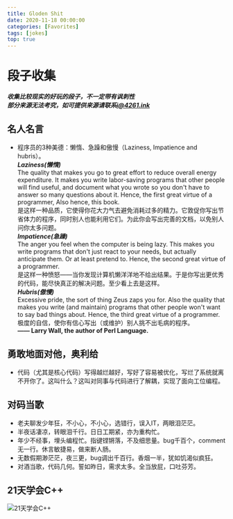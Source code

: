 ```yaml
---
title: Gloden Shit
date: 2020-11-18 00:00:00
categories: [Favorites]
tags: [jokes]
top: true
---
```




# 段子收集

***收集比较现实的好玩的段子，不一定带有讽刺性***  
***部分来源无法考究，如可提供来源请联系<i@4261.ink>***

## 名人名言
- 程序员的3种美德：懒惰、急躁和傲慢（Laziness, Impatience and hubris）。  
  ***Laziness(懒惰)***  
  The quality that makes you go to great effort to reduce overall energy expenditure. It makes you write labor-saving programs that other people will find useful, and document what you wrote so you don't have to answer so many questions about it. Hence, the first great virtue of a programmer, Also hence, this book.  
  是这样一种品质，它使得你花大力气去避免消耗过多的精力。它敦促你写出节省体力的程序，同时别人也能利用它们。为此你会写出完善的文档，以免别人问你太多问题。  
  ***Impatience(急躁)***  
  The anger you feel when the computer is being lazy. This makes you write programs that don't just react to your needs, but actually anticipate them. Or at least pretend to. Hence, the second great virtue of a programmer.    
  是这样一种愤怒——当你发现计算机懒洋洋地不给出结果。于是你写出更优秀的代码，能尽快真正的解决问题。至少看上去是这样。  
  ***Hubris(傲慢)***  
  Excessive pride, the sort of thing Zeus zaps you for. Also the quality that makes you write (and maintain) programs that other people won't want to say bad things about. Hence, the third great virtue of a programmer.  
  极度的自信，使你有信心写出（或维护）别人挑不出毛病的程序。  
  **—— Larry Wall, the author of Perl Language.**

## 勇敢地面对他，奥利给
- 代码（尤其是核心代码）写得越烂越好，写好了容易被优化，写烂了系统就离不开你了。这叫什么？这叫对同事与代码进行了解耦，实现了面向工位编程。

## 对码当歌
- 老夫聊发少年狂，不小心，不小心，选错行，误入IT，两眼泪茫茫。
- 半夜话凄凉，转眼泪千行。日日工期紧，亦为重构忙。
- 年少不经事，埋头编程忙。指键铿锵落，不及细思量。bug千百个，comment无一行。休言敏捷易，做来断人肠。
- 无数假期渺茫茫，夜三更，bug调出千百行。香烟一半，犹如饥渴似疯狂。
- 对酒当歌，代码几何。誓如昨日，需求太多。全当放屁，口吐芬芳。

## 21天学会C++
![21天学会C++](https://cdn.cacher.io/attachments/u/3dtcd0cdx53p2/Nmh5ndYZZXjUeefvu4GSBUfoMtdF9bLA/Teach_Youself_CPP_21days.jpg "21天学会C++")

